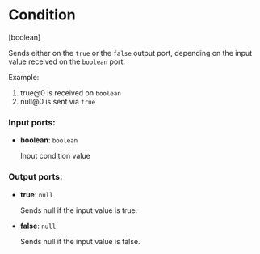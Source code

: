 # Condition

[boolean]

Sends either on the `true` or the `false` output port, depending on the input value received on the `boolean` port.

Example:

1. true@0 is received on `boolean`
2. null@0 is sent via `true`

### Input ports:

* __boolean__: `boolean`

    Input condition value

### Output ports:

* __true__: `null`

    Sends null if the input value is true.


* __false__: `null`

    Sends null if the input value is false.


